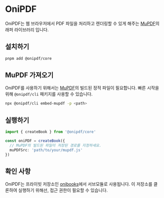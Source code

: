 # OniPDF

OniPDF는 웹 브라우저에서 PDF 파일을 처리하고 렌더링할 수 있게 해주는 [MuPDF](https://github.com/ArtifexSoftware/mupdf.js)의 래퍼 라이브러리 입니다.  

## 설치하기
```bash
pnpm add @onipdf/core
```

## MuPDF 가져오기

OniPDF를 사용하기 위해서는 [MuPDF](https://github.com/ArtifexSoftware/mupdf.js)의 빌드된 정적 파일이 필요합니다. 빠른 시작을 위해 ```@onipdf/cli``` 패키지를 사용할 수 있습니다.
```bash
npx @onipdf/cli embed-mupdf -p <path>
```

## 실행하기
```ts
import { createBook } from '@onipdf/core'

const oniPDF = createBook({
  // MuPDF의 빌드된 파일이 저장된 경로를 지정하세요.
  muPDFSrc: 'path/to/your/mupdf.js'
})
```

## 확인 사항
OniPDF는 프라이빗 저장소인 [onibooks](https://github.com/onibooks/onibooks)에서 서브모듈로 사용됩니다. 이 저장소를 클론하여 실행하기 위해선, 접근 권한이 필요할 수 있습니다.
